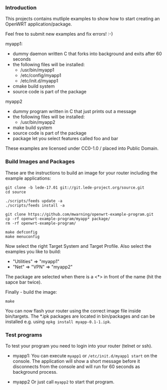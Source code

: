 ### Introduction

This projects contains mutliple examples to show how to start creating
an OpenWRT application/package.

Feel free to submit new examples and fix errors! :-)

myapp1:
* dummy daemon written C that  forks into background and exits after 60 seconds
* the following files will be installed:
  * /usr/bin/myapp1
  * /etc/config/myapp1
  * /etc/init.d/myapp1
* cmake build system
* source code is part of the package

myapp2
* dummy program written in C that just prints out a message
* the following files will be installed:
  * /usr/bin/myapp2
* make build system
* source code is part of the package
* package let you select features called foo and bar

These examples are licensed under CC0-1.0 / placed into Public Domain.

### Build Images and Packages

These are the instructions to build an image
for your router including the example applications:

```
git clone -b lede-17.01 git://git.lede-project.org/source.git
cd source

./scripts/feeds update -a
./scripts/feeds install -a

git clone https://github.com/mwarning/openwrt-example-program.git
cp -rf openwrt-example-program/myapp* package/
rm -rf openwrt-example-program/

make defconfig
make menuconfig
```

Now select the right Target System and Target Profile.
Also select the examples you like to build:

* "Utilities" => "myapp1"
* "Net" => "VPN" => "myapp2"

The package are selected when there is a <*> in front of the name (hit the sapce bar twice).

Finally - build the image:
```
make
```

You can now flash your router using the correct image file inside bin/targets.
The *.ipk packages are located in bin/packages and can be installed e.g. using `opkg install myapp-0.1-1.ipk`.

### Test programs

To test your program you need to login into your router (telnet or ssh).

* myapp1:
You can execute `myapp1` or `/etc/init.d/myapp1 start` on the console.
The application will show a short message before it disconnects
from the console and will run for 60 seconds as background process.

* myapp2
Or just call `myapp2` to start that program.

